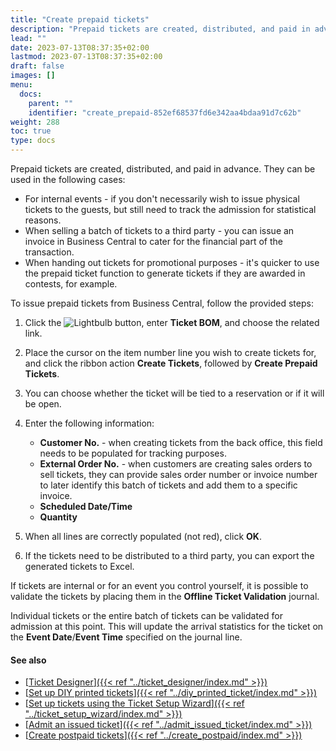 ```yaml
---
title: "Create prepaid tickets"
description: "Prepaid tickets are created, distributed, and paid in advance. To create and issue them, refer to this guide."
lead: ""
date: 2023-07-13T08:37:35+02:00
lastmod: 2023-07-13T08:37:35+02:00
draft: false
images: []
menu:
  docs:
    parent: ""
    identifier: "create_prepaid-852ef68537fd6e342aa4bdaa91d7c62b"
weight: 288
toc: true
type: docs
---
```


Prepaid tickets are created, distributed, and paid in advance. They can be used in the following cases: 

- For internal events - if you don't necessarily wish to issue physical tickets to the guests, but still need to track the admission for statistical reasons. 
- When selling a batch of tickets to a third party - you can issue an invoice in Business Central to cater for the financial part of the transaction. 
- When handing out tickets for promotional purposes - it's quicker to use the prepaid ticket function to generate tickets if they are awarded in contests, for example. 

To issue prepaid tickets from Business Central, follow the provided steps:

1. Click the ![Lightbulb](Lightbulb_icon.PNG) button, enter **Ticket BOM**, and choose the related link.   
2. Place the cursor on the item number line you wish to create tickets for, and click the ribbon action **Create Tickets**, followed by **Create Prepaid Tickets**.   
3. You can choose whether the ticket will be tied to a reservation or if it will be open.
4. Enter the following information:
   - **Customer No.** - when creating tickets from the back office, this field needs to be populated for tracking purposes. 
   - **External Order No.** - when customers are creating sales orders to sell tickets, they can provide sales order number or invoice number to later identify this batch of tickets and add them to a specific invoice.
   - **Scheduled Date/Time**
   - **Quantity**

5. When all lines are correctly populated (not red), click **OK**.
6. If the tickets need to be distributed to a third party, you can export the generated tickets to Excel.

If tickets are internal or for an event you control yourself, it is possible to validate the tickets by placing them in the **Offline Ticket Validation** journal. 

Individual tickets or the entire batch of tickets can be validated for admission at this point. This will update the arrival statistics for the ticket on the **Event Date**/**Event Time** specified on the journal line.

#### See also

- [<ins>Ticket Designer<ins>]({{< ref "../ticket_designer/index.md" >}})
- [<ins>Set up DIY printed tickets<ins>]({{< ref "../diy_printed_ticket/index.md" >}})
- [<ins>Set up tickets using the Ticket Setup Wizard<ins>]({{< ref "../ticket_setup_wizard/index.md" >}})
- [<ins>Admit an issued ticket<ins>]({{< ref "../admit_issued_ticket/index.md" >}})
- [<ins>Create postpaid tickets<ins>]({{< ref "../create_postpaid/index.md" >}})